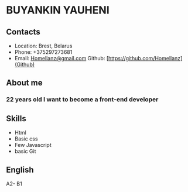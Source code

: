 # BUYANKIN YAUHENI

## Contacts

* Location: Brest, Belarus
* Phone: +375297273681
* Email: Homellanz@gmail.com
Github: [https://github.com/Homellanz](Github)

## About me
### 22 years old I want to become a front-end developer

## Skills
* Html
* Basic css
* Few Javascript
* basic Git

## English
A2- B1

